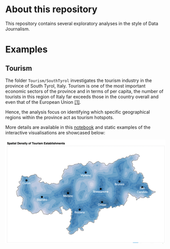 # About this repository
This repository contains several exploratory analyses in the style of Data Journalism.

# Examples

## Tourism

The folder `Tourism/SouthTyrol` investigates the tourism industry in the province of South Tyrol, Italy.
Tourism is one of the most important economic sectors of the province and in terms of per capita, the number of tourists 
in this region of Italy far exceeds those in the country overall and even that of the European Union [[1]](https://www.handelskammer.bz.it/sites/default/files/uploaded_files/Scuola_economia/economy_in_figures_2017_09_27_de.pdf).

Hence, the analysis focus on identifying which specific geographical regions within the province act as tourism hotspots.

More details are available in this [notebook](SouthTyrol/Tourism/notebooks/Tourism_in_South_Tyrol.ipynb)
and static examples of the interactive visualisations are showcased below:

![alt text](SouthTyrol/Tourism/assets/density_map.png)